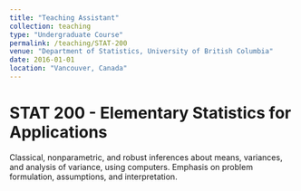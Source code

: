 ```yaml
---
title: "Teaching Assistant"
collection: teaching
type: "Undergraduate Course"
permalink: /teaching/STAT-200
venue: "Department of Statistics, University of British Columbia"
date: 2016-01-01
location: "Vancouver, Canada"
---
```


STAT 200 - Elementary Statistics for Applications
======
Classical, nonparametric, and robust inferences about means, variances, and analysis of variance, using computers. Emphasis on problem formulation, assumptions, and interpretation.